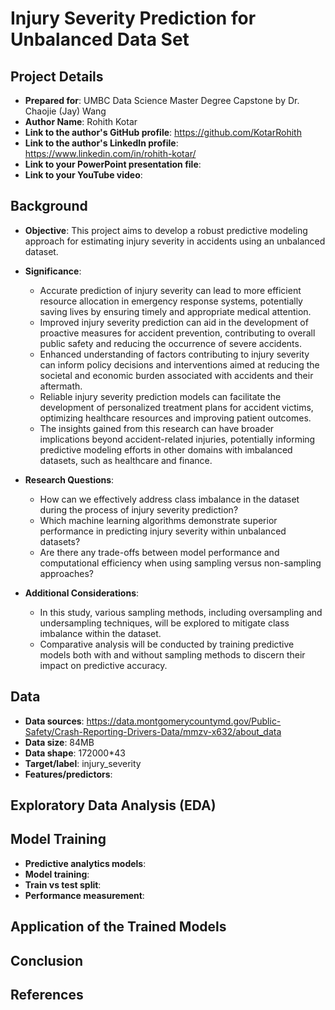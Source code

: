 # Injury Severity Prediction for Unbalanced Data Set

## Project Details

- **Prepared for**: UMBC Data Science Master Degree Capstone by Dr. Chaojie (Jay) Wang
- **Author Name**: Rohith Kotar
- **Link to the author's GitHub profile**: https://github.com/KotarRohith
- **Link to the author's LinkedIn profile**: https://www.linkedin.com/in/rohith-kotar/
- **Link to your PowerPoint presentation file**: 
- **Link to your YouTube video**: 

## Background

- **Objective**: This project aims to develop a robust predictive modeling approach for estimating injury severity in accidents using an unbalanced dataset.
- **Significance**:
   - Accurate prediction of injury severity can lead to more efficient resource allocation in emergency response systems, potentially saving lives by ensuring            timely and appropriate medical attention.
    - Improved injury severity prediction can aid in the development of proactive measures for accident prevention, contributing to overall public safety and             reducing the occurrence of severe accidents.
    - Enhanced understanding of factors contributing to injury severity can inform policy decisions and interventions aimed at reducing the societal and economic         burden associated with accidents and their aftermath.
    - Reliable injury severity prediction models can facilitate the development of personalized treatment plans for accident victims, optimizing healthcare               resources and improving patient outcomes.
    - The insights gained from this research can have broader implications beyond accident-related injuries, potentially informing predictive modeling efforts in         other domains with imbalanced datasets, such as healthcare and finance.

- **Research Questions**: 
  - How can we effectively address class imbalance in the dataset during the process of injury severity prediction?
  - Which machine learning algorithms demonstrate superior performance in predicting injury severity within unbalanced datasets?
  - Are there any trade-offs between model performance and computational efficiency when using sampling versus non-sampling approaches?
- **Additional Considerations**: 
  - In this study, various sampling methods, including oversampling and undersampling techniques, will be explored to mitigate class imbalance within the dataset.
  - Comparative analysis will be conducted by training predictive models both with and without sampling methods to discern their impact on predictive accuracy.

## Data

- **Data sources**: https://data.montgomerycountymd.gov/Public-Safety/Crash-Reporting-Drivers-Data/mmzv-x632/about_data
- **Data size**: 84MB
- **Data shape**: 172000*43
- **Target/label**: injury_severity
- **Features/predictors**:
## Exploratory Data Analysis (EDA)


## Model Training

- **Predictive analytics models**: 
- **Model training**:
- **Train vs test split**:
- **Performance measurement**:

## Application of the Trained Models

## Conclusion


## References

